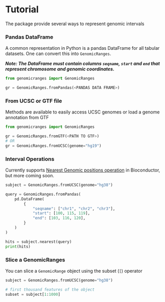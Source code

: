 # Tutorial

The package provide several ways to represent genomic intervals

### Pandas DataFrame

A common representation in Python is a pandas DataFrame for all tabular datasets. One can convert this into `GenomicRanges`.

***Note: The DataFrame must contain columns `seqname`, `start` and `end` that represent chromosome and genomic coordinates.***

```python
from genomicranges import GenomicRanges

gr = GenomicRanges.fromPandas(<PANDAS DATA FRAME>)
```

### From UCSC or GTF file

Methods are available to easily access UCSC genomes or load a genome annotation from GTF

```python
from genomicranges import GenomicRanges

gr = GenomicRanges.fromGTF(<PATH TO GTF>)
# OR 
gr = GenomicRanges.fromUCSC(genome="hg19")
```

### Interval Operations

Currently supports [Nearest Genomic positions operation](https://bioconductor.org/packages/release/bioc/vignettes/GenomicRanges/inst/doc/GenomicRangesIntroduction.html#finding-the-nearest-genomic-position-in-granges-objects) in Bioconductor, but more coming soon.

```python
subject = GenomicRanges.fromUCSC(genome="hg38")

query = GenomicRanges.fromPandas(
    pd.DataFrame(
        {
            "seqname": ["chr1", "chr2", "chr3"],
            "start": [100, 115, 119],
            "end": [103, 116, 120],
        }
    )
)

hits = subject.nearest(query)
print(hits)
```

### Slice a GenomicRanges

You can slice a `GenomicRange` object using the subset (`[`) operator

```python
subject = GenomicRanges.fromUCSC(genome="hg38")

# first thousand features of the object
subset = subject[1:1000]
```

